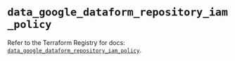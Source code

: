 # `data_google_dataform_repository_iam_policy`

Refer to the Terraform Registry for docs: [`data_google_dataform_repository_iam_policy`](https://registry.terraform.io/providers/hashicorp/google-beta/6.13.0/docs/data-sources/google_dataform_repository_iam_policy).
